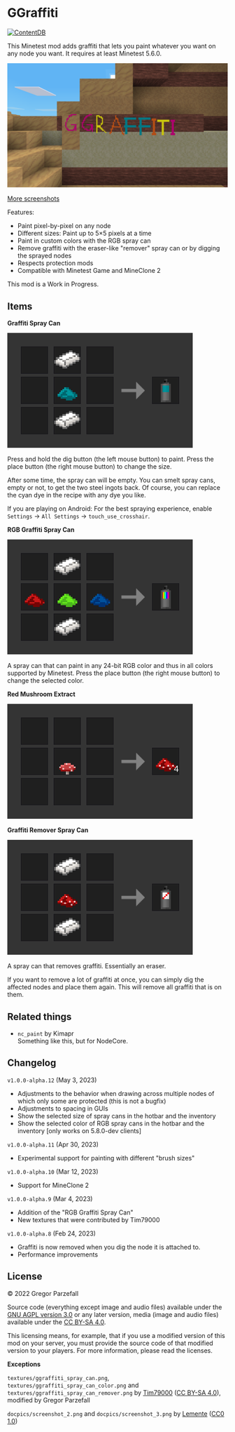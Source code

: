 # GGraffiti

[![ContentDB](https://content.minetest.net/packages/grorp/ggraffiti/shields/downloads/)](https://content.minetest.net/packages/grorp/ggraffiti/)

This Minetest mod adds graffiti that lets you paint whatever you want on any node you want. It requires at least Minetest 5.6.0.

<img src="./docpics/screenshot_1.png" style="width: 512px;" />

[More screenshots](./SCREENSHOTS.md)

Features:

- Paint pixel-by-pixel on any node
- Different sizes: Paint up to 5×5 pixels at a time
- Paint in custom colors with the RGB spray can
- Remove graffiti with the eraser-like "remover" spray can or by digging the sprayed nodes
- Respects protection mods
- Compatible with Minetest Game and MineClone 2

This mod is a Work in Progress.

## Items

**Graffiti Spray Can**

![](./docpics/recipe_spray_can_mtg.png)

Press and hold the dig button (the left mouse button) to paint. Press the place button (the right mouse button) to change the size.

After some time, the spray can will be empty. You can smelt spray cans, empty or not, to get the two steel ingots back. Of course, you can replace the cyan dye in the recipe with any dye you like.

If you are playing on Android: For the best spraying experience, enable `Settings` → `All Settings` → `touch_use_crosshair`.

**RGB Graffiti Spray Can**

![](./docpics/recipe_rgb_spray_can_mtg.png)

A spray can that can paint in any 24-bit RGB color and thus in all colors supported by Minetest. Press the place button (the right mouse button) to change the selected color.

**Red Mushroom Extract**

![](./docpics/recipe_red_mushroom_extract_mtg.png)

**Graffiti Remover Spray Can**

![](./docpics/recipe_remover_spray_can_mtg.png)

A spray can that removes graffiti. Essentially an eraser.

If you want to remove a lot of graffiti at once, you can simply dig the affected nodes and place them again. This will remove all graffiti that is on them.

## Related things

- `nc_paint` by Kimapr  
  Something like this, but for NodeCore.

## Changelog

`v1.0.0-alpha.12` (May 3, 2023)

- Adjustments to the behavior when drawing across multiple nodes of which only some are protected (this is not a bugfix)
- Adjustments to spacing in GUIs
- Show the selected size of spray cans in the hotbar and the inventory
- Show the selected color of RGB spray cans in the hotbar and the inventory [only works on 5.8.0-dev clients]

`v1.0.0-alpha.11` (Apr 30, 2023)

- Experimental support for painting with different "brush sizes"

`v1.0.0-alpha.10` (Mar 12, 2023)

- Support for MineClone 2

`v1.0.0-alpha.9` (Mar 4, 2023)

- Addition of the "RGB Graffiti Spray Can"
- New textures that were contributed by Tim79000

`v1.0.0-alpha.8` (Feb 24, 2023)

- Graffiti is now removed when you dig the node it is attached to.
- Performance improvements

## License

© 2022 Gregor Parzefall

Source code (everything except image and audio files) available under the [GNU AGPL version 3.0](https://www.gnu.org/licenses/agpl-3.0.html) or any later version, media (image and audio files) available under the [CC BY-SA 4.0](https://creativecommons.org/licenses/by-sa/4.0/).

This licensing means, for example, that if you use a modified version of this mod on your server, you must provide the source code of that modified version to your players. For more information, please read the licenses.

**Exceptions**

`textures/ggraffiti_spray_can.png`, `textures/ggraffiti_spray_can_color.png` and `textures/ggraffiti_spray_can_remover.png` by [Tim79000](https://github.com/Tim79000) ([CC BY-SA 4.0](https://creativecommons.org/licenses/by-sa/4.0/)), modified by Gregor Parzefall

`docpics/screenshot_2.png` and `docpics/screenshot_3.png` by [Lemente](https://github.com/Lemente) ([CC0 1.0](https://creativecommons.org/publicdomain/zero/1.0/))

